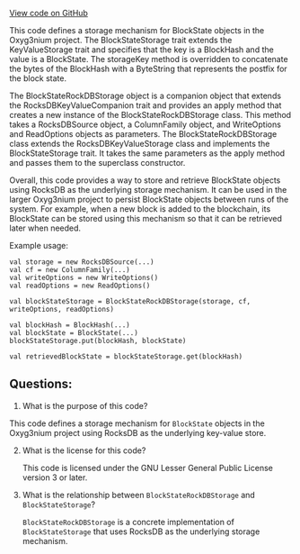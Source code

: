 [View code on GitHub](https://github.com/alephium/alephium/flow/src/main/scala/org/alephium/flow/io/BlockStateStorage.scala)

This code defines a storage mechanism for BlockState objects in the Oxyg3nium project. The BlockStateStorage trait extends the KeyValueStorage trait and specifies that the key is a BlockHash and the value is a BlockState. The storageKey method is overridden to concatenate the bytes of the BlockHash with a ByteString that represents the postfix for the block state. 

The BlockStateRockDBStorage object is a companion object that extends the RocksDBKeyValueCompanion trait and provides an apply method that creates a new instance of the BlockStateRockDBStorage class. This method takes a RocksDBSource object, a ColumnFamily object, and WriteOptions and ReadOptions objects as parameters. The BlockStateRockDBStorage class extends the RocksDBKeyValueStorage class and implements the BlockStateStorage trait. It takes the same parameters as the apply method and passes them to the superclass constructor.

Overall, this code provides a way to store and retrieve BlockState objects using RocksDB as the underlying storage mechanism. It can be used in the larger Oxyg3nium project to persist BlockState objects between runs of the system. For example, when a new block is added to the blockchain, its BlockState can be stored using this mechanism so that it can be retrieved later when needed. 

Example usage:

```
val storage = new RocksDBSource(...)
val cf = new ColumnFamily(...)
val writeOptions = new WriteOptions()
val readOptions = new ReadOptions()

val blockStateStorage = BlockStateRockDBStorage(storage, cf, writeOptions, readOptions)

val blockHash = BlockHash(...)
val blockState = BlockState(...)
blockStateStorage.put(blockHash, blockState)

val retrievedBlockState = blockStateStorage.get(blockHash)
```
## Questions: 
 1. What is the purpose of this code?
   
   This code defines a storage mechanism for `BlockState` objects in the Oxyg3nium project using RocksDB as the underlying key-value store.

2. What is the license for this code?
   
   This code is licensed under the GNU Lesser General Public License version 3 or later.

3. What is the relationship between `BlockStateRockDBStorage` and `BlockStateStorage`?
   
   `BlockStateRockDBStorage` is a concrete implementation of `BlockStateStorage` that uses RocksDB as the underlying storage mechanism.